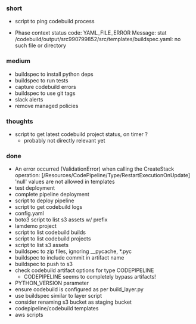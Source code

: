 ### short

- script to ping codebuild process

- Phase context status code: YAML_FILE_ERROR Message: stat /codebuild/output/src990799852/src/templates/buildspec.yaml: no such file or directory

### medium

- buildspec to install python deps
- buildspec to run tests
- capture codebuild errors
- buildspec to use git tags
- slack alerts
- remove managed policies

### thoughts

- script to get latest codebuild project status, on timer ?
  - probably not directly relevant yet

### done

- An error occurred (ValidationError) when calling the CreateStack operation: [/Resources/CodePipeline/Type/RestartExecutionOnUpdate] 'null' values are not allowed in templates
- test deployment
- complete pipeline deployment
- script to deploy pipeline
- script to get codebuild logs
- config.yaml
- boto3 script to list s3 assets w/ prefix
- lamdemo project
- script to list codebuild builds
- script to list codebuild projects
- script to list s3 assets
- buildspec to zip files, ignoring __pycache, *.pyc
- buildspec to include commit in artifact name
- buildspec to push to s3
- check codebuild artifact options for type CODEPIPELINE
  - CODEPIPELINE seems to completely bypass artifacts!
- PYTHON_VERSION parameter
- ensure codebuild is configured as per build_layer.py
- use buildspec similar to layer script
- consider renaming s3 bucket as staging bucket
- codepipeline/codebuild templates
- aws scripts
